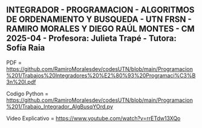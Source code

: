 ## INTEGRADOR - PROGRAMACION - ALGORITMOS DE ORDENAMIENTO Y BUSQUEDA - UTN FRSN - RAMIRO MORALES Y DIEGO RAÚL MONTES - CM 2025-04 - Profesora: Julieta Trapé - Tutora: Sofía Raia

PDF = https://github.com/RamiroMoralesdev/codesUTN/blob/main/Programacion%201/Trabajos%20Integradores%20%E2%80%93%20Programaci%C3%B3n%20I.pdf

Codigo Python = https://github.com/RamiroMoralesdev/codesUTN/blob/main/Programacion%201/Trabajo_Integrador_AlgBusqYOrd.py

Video Explicativo = https://www.youtube.com/watch?v=rrETdw13XQo 